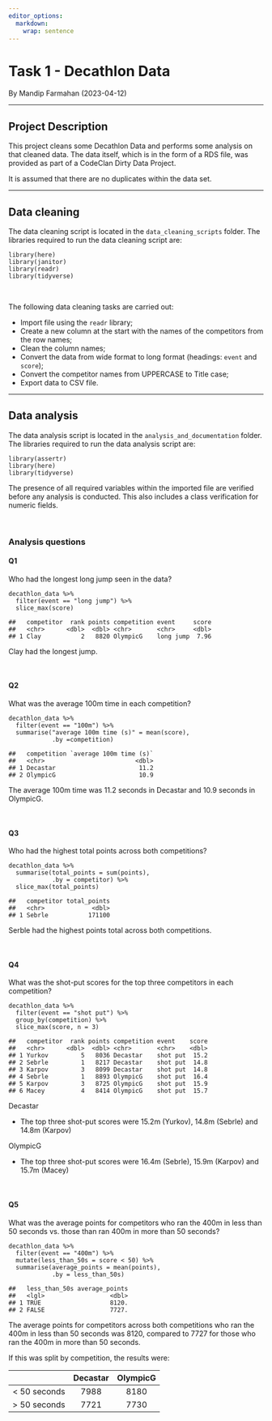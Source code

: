 ```yaml
---
editor_options: 
  markdown: 
    wrap: sentence
---
```


# **Task 1 - Decathlon Data**

By Mandip Farmahan (2023-04-12)

------------------------------------------------------------------------

## Project Description

This project cleans some Decathlon Data and performs some analysis on that cleaned data.
The data itself, which is in the form of a RDS file, was provided as part of a CodeClan Dirty Data Project.

It is assumed that there are no duplicates within the data set.

------------------------------------------------------------------------

## Data cleaning

The data cleaning script is located in the `data_cleaning_scripts` folder.
The libraries required to run the data cleaning script are:

```         
library(here)
library(janitor)
library(readr)
library(tidyverse)
```

<br>

The following data cleaning tasks are carried out:

-   Import file using the `readr` library;
-   Create a new column at the start with the names of the competitors from the row names;
-   Clean the column names;
-   Convert the data from wide format to long format (headings: `event` and `score`);
-   Convert the competitor names from UPPERCASE to Title case;
-   Export data to CSV file.

------------------------------------------------------------------------

## Data analysis

The data analysis script is located in the `analysis_and_documentation` folder.
The libraries required to run the data analysis script are:

```         
library(assertr)
library(here)
library(tidyverse)
```

The presence of all required variables within the imported file are verified before any analysis is conducted.
This also includes a class verification for numeric fields.

<br>

### Analysis questions

#### Q1

Who had the longest long jump seen in the data?

```         
decathlon_data %>% 
  filter(event == "long jump") %>% 
  slice_max(score)
  
##   competitor  rank points competition event     score
##   <chr>      <dbl>  <dbl> <chr>       <chr>     <dbl>
## 1 Clay           2   8820 OlympicG    long jump  7.96
```

Clay had the longest jump.

<br>

#### Q2

What was the average 100m time in each competition?

```         
decathlon_data %>% 
  filter(event == "100m") %>% 
  summarise("average 100m time (s)" = mean(score),
            .by =competition)
            
##   competition `average 100m time (s)`
##   <chr>                         <dbl>
## 1 Decastar                       11.2
## 2 OlympicG                       10.9
```

The average 100m time was 11.2 seconds in Decastar and 10.9 seconds in OlympicG.

<br>

#### Q3

Who had the highest total points across both competitions?

```         
decathlon_data %>% 
  summarise(total_points = sum(points),
            .by = competitor) %>% 
  slice_max(total_points)
  
##   competitor total_points
##   <chr>             <dbl>
## 1 Sebrle           171100  
```

Serble had the highest points total across both competitions.

<br>

#### Q4

What was the shot-put scores for the top three competitors in each competition?

```         
decathlon_data %>% 
  filter(event == "shot put") %>% 
  group_by(competition) %>%
  slice_max(score, n = 3)
  
##   competitor  rank points competition event    score
##   <chr>      <dbl>  <dbl> <chr>       <chr>    <dbl>
## 1 Yurkov         5   8036 Decastar    shot put  15.2
## 2 Sebrle         1   8217 Decastar    shot put  14.8
## 3 Karpov         3   8099 Decastar    shot put  14.8
## 4 Sebrle         1   8893 OlympicG    shot put  16.4
## 5 Karpov         3   8725 OlympicG    shot put  15.9
## 6 Macey          4   8414 OlympicG    shot put  15.7
```

Decastar

-   The top three shot-put scores were 15.2m (Yurkov), 14.8m (Sebrle) and 14.8m (Karpov)

OlympicG

-   The top three shot-put scores were 16.4m (Sebrle), 15.9m (Karpov) and 15.7m (Macey)

<br>

#### Q5

What was the average points for competitors who ran the 400m in less than 50 seconds vs. those than ran 400m in more than 50 seconds?

```         
decathlon_data %>% 
  filter(event == "400m") %>% 
  mutate(less_than_50s = score < 50) %>%
  summarise(average_points = mean(points),
            .by = less_than_50s)
            
##   less_than_50s average_points
##   <lgl>                  <dbl>
## 1 TRUE                   8120.
## 2 FALSE                  7727.
```

The average points for competitors across both competitions who ran the 400m in less than 50 seconds was 8120, compared to 7727 for those who ran the 400m in more than 50 seconds.

If this was split by competition, the results were:

|               | Decastar | OlympicG |
|:-------------:|:--------:|:--------:|
| \< 50 seconds |   7988   |   8180   |
| \> 50 seconds |   7721   |   7730   |
